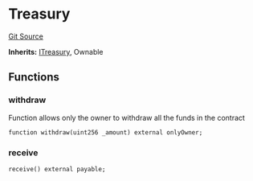 # Treasury
[Git Source](https://github.com/GadzeFinance/dappContracts/blob/c722006f91e5a8b00322356d0c967de90bbae6e0/src/Treasury.sol)

**Inherits:**
[ITreasury](/src/interfaces/ITreasury.sol/interface.ITreasury.md), Ownable


## Functions
### withdraw

Function allows only the owner to withdraw all the funds in the contract


```solidity
function withdraw(uint256 _amount) external onlyOwner;
```

### receive


```solidity
receive() external payable;
```

